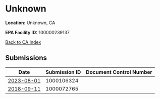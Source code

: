 # Unknown

**Location:** Unknown, CA

**EPA Facility ID:** 100000239137

[Back to CA Index](../../index.md)

## Submissions

| Date | Submission ID | Document Control Number |
|------|--------------|-------------------------|
| [2023-08-01](submissions/1000106324.md) | 1000106324 |  |
| [2018-09-11](submissions/1000072765.md) | 1000072765 |  |
